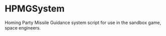 # HPMGSystem
Homing Party Missile Guidance system script for use in the sandbox game, space engineers.
